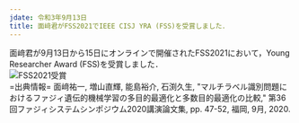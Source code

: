 ```yaml
---
jdate: 令和3年9月13日
title: 面﨑君がFSS2021でIEEE CISJ YRA (FSS)を受賞しました．
---
```


面﨑君が9月13日から15日にオンラインで開催されたFSS2021において，Young Researcher Award (FSS)を受賞しました．
<br>
![FSS2021受賞](image/202109/20210921-5.png)
<br>
=出典情報=
面﨑祐一, 増山直輝, 能島裕介, 石渕久生, "マルチラベル識別問題におけるファジィ遺伝的機械学習の多目的最適化と多数目的最適化の比較," 第36回ファジィシステムシンポジウム2020講演論文集, pp. 47-52, 福岡, 9月, 2020.
